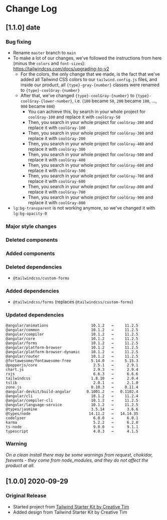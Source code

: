 # Change Log

## [1.1.0] date
### Bug fixing
- Rename `master` branch to `main`
- To make a lot of our changes, we've followed the instructions from here (minus the `colors` and `font-sizes`): https://tailwindcss.com/docs/upgrading-to-v2
  - For the colors, the only change that we made, is the fact that we've added all Tailwind CSS colors to our `tailwind.config.js` files, and inside our product, all `{type}-gray-{number}` classes were renamed to `{type}-coolGray-{number}`
  - After that, we've changed `{type}-coolGray-{number}` to `{type}-coolGray-{lower-number}`, i.e. (`100` became `50`, `200` became `100`, ..., `900` became `800`)
    - You can achieve this, by search in your whole project for `coolGray-100` and replace it with `coolGray-50`
    - Then, you search in your whole project for `coolGray-200` and replace it with `coolGray-100`
    - Then, you search in your whole project for `coolGray-300` and replace it with `coolGray-200`
    - Then, you search in your whole project for `coolGray-400` and replace it with `coolGray-300`
    - Then, you search in your whole project for `coolGray-500` and replace it with `coolGray-400`
    - Then, you search in your whole project for `coolGray-600` and replace it with `coolGray-500`
    - Then, you search in your whole project for `coolGray-700` and replace it with `coolGray-600`
    - Then, you search in your whole project for `coolGray-800` and replace it with `coolGray-700`
    - Then, you search in your whole project for `coolGray-900` and replace it with `coolGray-800`
- `lg:bg-transparent` is not working anymore, so we've changed it with `lg:bg-opacity-0`
### Major style changes

### Deleted components

### Added components

### Deleted dependencies
- `@tailwindcss/custom-forms`
### Added dependencies
- `@tailwindcss/forms` (replaces `@tailwindcss/custom-forms`)
### Updated dependencies
```
@angular/animations                   10.1.2   →     11.2.5
@angular/common                       10.1.2   →     11.2.5
@angular/compiler                     10.1.2   →     11.2.5
@angular/core                         10.1.2   →     11.2.5
@angular/forms                        10.1.2   →     11.2.5
@angular/platform-browser             10.1.2   →     11.2.5
@angular/platform-browser-dynamic     10.1.2   →     11.2.5
@angular/router                       10.1.2   →     11.2.5
@fortawesome/fontawesome-free         5.14.0   →     5.15.3
@popperjs/core                         2.5.1   →      2.9.1
chart.js                               2.9.3   →      2.9.4
rxjs                                   6.6.3   →      6.6.6
tailwindcss                           1.8.10   →      2.0.4
tslib                                  2.0.1   →      2.1.0
zone.js                               0.10.3   →     0.11.4
@angular-devkit/build-angular       0.1001.2   →   0.1102.4
@angular/cli                          10.1.2   →     11.2.4
@angular/compiler-cli                 10.1.2   →     11.2.5
@angular/language-service             10.1.2   →     11.2.5
@types/jasmine                        3.5.14   →      3.6.6
@types/node                          14.11.2   →   14.14.35
codelyzer                              6.0.0   →      6.0.1
karma                                  5.2.2   →      6.2.0
ts-node                                9.0.0   →      9.1.1
typescript                             4.0.3   →      4.1.5
```
### Warning
_On a clean install there may be some warnings from request, chokidar, fsevents - they come from node_modules, and they do not affect the product at all._

## [1.0.0] 2020-09-29
### Original Release
- Started project from [Tailwind Starter Kit by Creative Tim](https://www.creative-tim.com/learning-lab/tailwind-starter-kit/presentation?ref=na-changelog)
- Added design from Tailwind Starter Kit by Creative Tim
